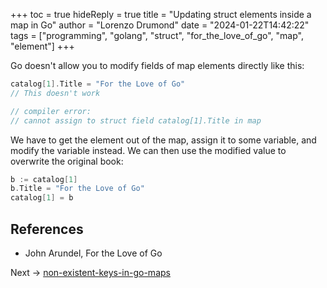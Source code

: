 +++
toc = true
hideReply = true
title = "Updating struct elements inside a map in Go"
author = "Lorenzo Drumond"
date = "2024-01-22T14:42:22"
tags = ["programming",  "golang",  "struct",  "for_the_love_of_go",  "map",  "element"]
+++


Go doesn't allow you to modify fields of map elements directly like this:
```go
catalog[1].Title = "For the Love of Go"
// This doesn't work

// compiler error:
// cannot assign to struct field catalog[1].Title in map
```

We have to get the element out of the map, assign it to some variable, and modify the variable instead. We can then use the modified value to overwrite the original book:
```go
b := catalog[1]
b.Title = "For the Love of Go"
catalog[1] = b
```

## References
- John Arundel, For the Love of Go

Next -> [non-existent-keys-in-go-maps](/wiki/non-existent-keys-in-go-maps/)
